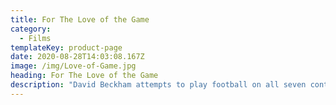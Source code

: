```yaml
---
title: For The Love of the Game
category:
  - Films
templateKey: product-page
date: 2020-08-28T14:03:08.167Z
image: /img/Love-of-Game.jpg
heading: For The Love of the Game
description: "David Beckham attempts to play football on all seven continents in 10 days for UNICEF, in some of the most challenging and remote locations.\t\t\t\t\t\t\t\t\n\n\n"
---
```



